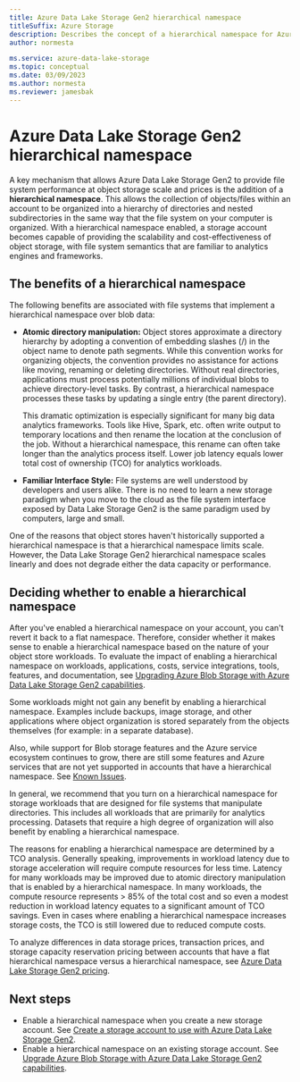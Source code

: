 ```yaml
---
title: Azure Data Lake Storage Gen2 hierarchical namespace
titleSuffix: Azure Storage
description: Describes the concept of a hierarchical namespace for Azure Data Lake Storage Gen2
author: normesta

ms.service: azure-data-lake-storage
ms.topic: conceptual
ms.date: 03/09/2023
ms.author: normesta
ms.reviewer: jamesbak
---
```


# Azure Data Lake Storage Gen2 hierarchical namespace

A key mechanism that allows Azure Data Lake Storage Gen2 to provide file system performance at object storage scale and prices is the addition of a **hierarchical namespace**. This allows the collection of objects/files within an account to be organized into a hierarchy of directories and nested subdirectories in the same way that the file system on your computer is organized. With a hierarchical namespace enabled, a storage account becomes capable of providing the scalability and cost-effectiveness of object storage, with file system semantics that are familiar to analytics engines and frameworks.

## The benefits of a hierarchical namespace

The following benefits are associated with file systems that implement a hierarchical namespace over blob data:

- **Atomic directory manipulation:** Object stores approximate a directory hierarchy by adopting a convention of embedding slashes (/) in the object name to denote path segments. While this convention works for organizing objects, the convention provides no assistance for actions like moving, renaming or deleting directories. Without real directories, applications must process potentially millions of individual blobs to achieve directory-level tasks. By contrast, a hierarchical namespace processes these tasks by updating a single entry (the parent directory).

    This dramatic optimization is especially significant for many big data analytics frameworks. Tools like Hive, Spark, etc. often write output to temporary locations and then rename the location at the conclusion of the job. Without a hierarchical namespace, this rename can often take longer than the analytics process itself. Lower job latency equals lower total cost of ownership (TCO) for analytics workloads.

- **Familiar Interface Style:** File systems are well understood by developers and users alike. There is no need to learn a new storage paradigm when you move to the cloud as the file system interface exposed by Data Lake Storage Gen2 is the same paradigm used by computers, large and small.

One of the reasons that object stores haven't historically supported a hierarchical namespace is that a hierarchical namespace limits scale. However, the Data Lake Storage Gen2 hierarchical namespace scales linearly and does not degrade either the data capacity or performance.

## Deciding whether to enable a hierarchical namespace

After you've enabled a hierarchical namespace on your account, you can't revert it back to a flat namespace. Therefore, consider whether it makes sense to enable a hierarchical namespace based on the nature of your object store workloads. To evaluate the impact of enabling a hierarchical namespace on workloads, applications, costs, service integrations, tools, features, and documentation, see [Upgrading Azure Blob Storage with Azure Data Lake Storage Gen2 capabilities](upgrade-to-data-lake-storage-gen2.md).

Some workloads might not gain any benefit by enabling a hierarchical namespace. Examples include backups, image storage, and other applications where object organization is stored separately from the objects themselves (for example: in a separate database).

Also, while support for Blob storage features and the Azure service ecosystem continues to grow, there are still some features and Azure services that are not yet supported in accounts that have a hierarchical namespace. See [Known Issues](data-lake-storage-known-issues.md).

In general, we recommend that you turn on a hierarchical namespace for storage workloads that are designed for file systems that manipulate directories. This includes all workloads that are primarily for analytics processing. Datasets that require a high degree of organization will also benefit by enabling a hierarchical namespace.

The reasons for enabling a hierarchical namespace are determined by a TCO analysis. Generally speaking, improvements in workload latency due to storage acceleration will require compute resources for less time. Latency for many workloads may be improved due to atomic directory manipulation that is enabled by a hierarchical namespace. In many workloads, the compute resource represents > 85% of the total cost and so even a modest reduction in workload latency equates to a significant amount of TCO savings. Even in cases where enabling a hierarchical namespace increases storage costs, the TCO is still lowered due to reduced compute costs.

To analyze differences in data storage prices, transaction prices, and storage capacity reservation pricing between accounts that have a flat hierarchical namespace versus a hierarchical namespace, see [Azure Data Lake Storage Gen2 pricing](https://azure.microsoft.com/pricing/details/storage/data-lake/).

## Next steps

- Enable a hierarchical namespace when you create a new storage account. See [Create a storage account to use with Azure Data Lake Storage Gen2](create-data-lake-storage-account.md).
- Enable a hierarchical namespace on an existing storage account. See [Upgrade Azure Blob Storage with Azure Data Lake Storage Gen2 capabilities](upgrade-to-data-lake-storage-gen2-how-to.md).
